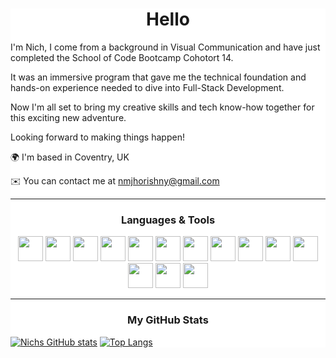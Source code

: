 
<div style="background-color: white;">
<h1 align="center">Hello</h1>

I'm Nich, I come from a background in Visual Communication and have just completed the School of Code Bootcamp Cohotort 14.

It was an immersive program that gave me the technical foundation and hands-on experience needed to dive into Full-Stack Development.

Now I'm all set to bring my creative skills and tech know-how together for this exciting new adventure.

Looking forward to making things happen! <br>

🌍 I'm based in Coventry, UK <br>

✉️ You can contact me at nmjhorishny@gmail.com</p>
<hr>
<h3 align="center"> Languages & Tools </h3>

<p align="center"> 

<img src="https://cdn.jsdelivr.net/gh/devicons/devicon/icons/html5/html5-original-wordmark.svg" width="40" height="40">
<img src="https://cdn.jsdelivr.net/gh/devicons/devicon/icons/css3/css3-original-wordmark.svg" width="40" height="40">
<img src="https://cdn.jsdelivr.net/gh/devicons/devicon/icons/javascript/javascript-original.svg"  width="40" height="40">
 <img src="https://cdn.jsdelivr.net/gh/devicons/devicon/icons/typescript/typescript-original.svg"  width="40" height="40">
 <img src="https://cdn.jsdelivr.net/gh/devicons/devicon/icons/react/react-original.svg"   width="40" height="40">
   <img src="https://cdn.jsdelivr.net/gh/devicons/devicon/icons/express/express-original.svg"  width="40" height="40">
   <img src="https://cdn.jsdelivr.net/gh/devicons/devicon/icons/postgresql/postgresql-original.svg"  width="40" height="40">
<img src="https://cdn.jsdelivr.net/gh/devicons/devicon/icons/git/git-original.svg"  width="40" height="40"> 
<img src="https://cdn.jsdelivr.net/gh/devicons/devicon/icons/jest/jest-plain.svg" width="40" height="40">
<img src="https://cdn.jsdelivr.net/gh/devicons/devicon/icons/nodejs/nodejs-original.svg"  width="40" height="40"> 
<img src="https://cdn.jsdelivr.net/gh/devicons/devicon/icons/figma/figma-original.svg"  width="40" height="40">
<img src="https://cdn.jsdelivr.net/gh/devicons/devicon/icons/premierepro/premierepro-original.svg"  width="40" height="40">
<img src="https://cdn.jsdelivr.net/gh/devicons/devicon/icons/photoshop/photoshop-plain.svg" width="40" height="40">
<img src="https://cdn.jsdelivr.net/gh/devicons/devicon/icons/visualstudio/visualstudio-plain.svg"  width="40" height="40">
</p>
<hr>
<h3 align="center">My GitHub Stats</h3>


[![Nichs GitHub stats](https://github-readme-stats.vercel.app/api?username=n335h)](https://github.com/n335h/github-readme-stats)
[![Top Langs](https://github-readme-stats.vercel.app/api/top-langs/?username=n335h)](https://github.com/n335h/github-readme-stats)
